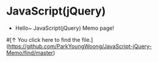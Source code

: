 # JavaScript(jQuery)
- Hello~ JavaScript(jQuery) Memo page!

#[↑ You click here to find the file.] (https://github.com/ParkYoungWoong/JavaScript-jQuery-Memo/find/master)
